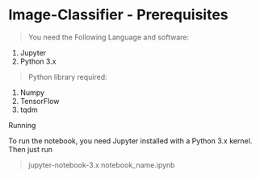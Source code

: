 

# Image-Classifier - Prerequisites

> You need the Following Language and software:

1. Jupyter
2. Python 3.x

 
>Python library required:

1. Numpy
2. TensorFlow
3. tqdm

Running

To run the notebook, you need Jupyter installed with a Python 3.x kernel. Then just run

> jupyter-notebook-3.x notebook_name.ipynb
